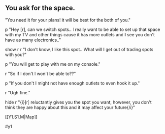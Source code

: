 ## You ask for the space.
"You need it for your plans! it will be best for the both of you."

p "Hey [r], can we switch spots.. I really want to be able to set up that space with my TV and other things cause it has more outlets and I see you don't have as many electronics.."

show r
r "I don't know, I like this spot.. What will I get out of trading spots with you?"

p "You will get to play with me on my console."

r "So if I don't I won't be able to??"

p "If you don't I might not have enough outlets to even hook it up."

r "Ugh fine." 

hide r
"{i}[r] reluctantly gives you the spot you want, however, you don't think they are happy about this and it may affect your future{/i}"

[[Y1.S1.M|Map]]

#y1